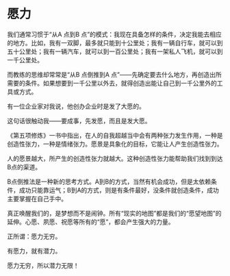 # 愿力

我们通常习惯于“从A 点到B 点”的模式：我现在具备怎样的条件，决定我能去相应的地方。比如，我有一双脚，最多就只能到十公里处；我有一辆自行车，就可以到五十公里处；我有一辆汽车，就可以到一百公里处；我有一架私人飞机，就可以到一千公里处。 

而教练的思维却常常是“从B 点倒推到A 点”——先确定要去什么地方，再创造出所需要的条件。如果想要到一千公里以外去，就得创造出能让自己到一千公里外的工具或方式。 

有一位企业家对我说，他创办企业时是发了大愿的。 

这句话很触动我——要成事，先发愿，而且是发大愿。 

《第五项修炼》一书中指出，在人的自我超越当中会有两种张力发生作用，一种是创造性张力，一种是情绪张力。愿景是具象化的目标，它能让人产生创造性张力。 

人的愿景越大，所产生的创造性张力就越大。这种创造性张力能帮助我们找到到达B点的渠道。 

B点倒推法是一种新的思考方式。A到B的方式，当然有机会成功，但是太依赖条件，成功只能靠运气；B到A的方式，则是有条件最好，没条件就创造条件，成功主要掌握在自己手中。 

真正唤醒我们的，是梦想而不是闹钟。所有“现实的地图”都是我们的“愿望地图”的延伸。心愿、夙愿、祝愿等所有的“愿”，都会产生强大的力量。 

正所谓：愿力无穷。 

有愿力，就有潜力。 

愿力无穷，所以潜力无限！
